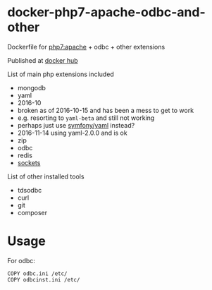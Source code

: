 # docker-php7-apache-odbc-and-other
Dockerfile for [php7:apache](https://hub.docker.com/_/php/) + odbc + other extensions

Published at [docker hub](https://hub.docker.com/r/shadiakiki1986/php7-apache-odbc-and-other/)

List of main php extensions included
* mongodb
* yaml
 * 2016-10
  * broken as of 2016-10-15 and has been a mess to get to work
  * e.g. resorting to `yaml-beta` and still not working
  * perhaps just use [symfony/yaml](https://github.com/symfony/yaml) instead?
 * 2016-11-14 using yaml-2.0.0 and is ok
* zip
* odbc
* redis
* [sockets](http://php.net/manual/en/book.sockets.php)

List of other installed tools
* tdsodbc
* curl
* git
* composer

# Usage
For odbc:
```
COPY odbc.ini /etc/
COPY odbcinst.ini /etc/
```
